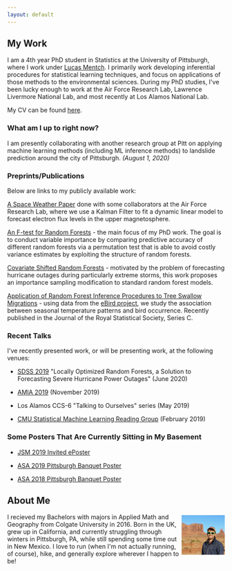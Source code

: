 ```yaml
---
layout: default
---
```

 
<link rel="shortcut icon" type="image/x-icon" href="android-chrome-192x192.png">


## My Work
I am a 4th year PhD student in Statistics at the University of Pittsburgh, where I work under [Lucas Mentch](http://lucasmentch.com/index.html). I primarily work developing inferential procedures for statistical learning techniques, and focus on applications of those methods to the environmental sciences. During my PhD studies, I've been lucky enough to work at the Air Force Research Lab, Lawrence Livermore National Lab, and most recently at Los Alamos National Lab. 
 
My CV can be found [here](Tim_Coleman_CV_2020.pdf).

### What am I up to right now? 

I am presently collaborating with another research group at Pitt on applying machine learning methods (including ML inference methods) to landslide prediction around the city of Pittsburgh. _(August 1, 2020)_
 
### Preprints/Publications
Below are links to my publicly available work:

[A Space Weather Paper](https://agupubs.onlinelibrary.wiley.com/doi/pdf/10.1029/2017SW001788?casa_token=j01gjgwkJA8AAAAA%3AVJbBuH5_GPeTk7iV3Q1MYFJZC3jvcf5GuE2uB_-n2-lMYKpHN_1maMoxY8pn761VzLI_3h16n5hQxg&) done with some collaborators at the Air Force Research Lab, where we use a Kalman Filter to fit a dynamic linear model to forecast electron flux levels in the upper magnetosphere.

[An F-test for Random Forests](https://arxiv.org/pdf/1904.07830.pdf) - the main focus of my PhD work. The goal is to conduct variable importance by comparing predictive accuracy of different random forests via a permutation test that is able to avoid costly variance estimates by exploiting the structure of random forests.

[Covariate Shifted Random Forests](https://arxiv.org/abs/1908.09967) - motivated by the problem of forecasting hurricane outages during particularly extreme storms, this work proposes an importance sampling modification to standard random forest models. 

[Application of Random Forest Inference Procedures to Tree Swallow Migrations](https://arxiv.org/pdf/1710.09793.pdf) - using data from the [eBird project](https://ebird.org/home), we study the association between seasonal temperature patterns and bird occurrence. Recently published in the Journal of the Royal Statistical Society, Series C.


### Recent Talks

I've recently presented work, or will be presenting work, at the following venues:

* [SDSS 2019](https://ww2.amstat.org/meetings/sdss/2020/) "Locally Optimized Random Forests, a Solution to Forecasting Severe Hurricane Power Outages" (June 2020)

* [AMIA 2019](https://symposium2019.zerista.com/profile/member/2689421) (November 2019)

* Los Alamos CCS-6 "Talking to Ourselves" series (May 2019)

* [CMU Statistical Machine Learning Reading Group](http://statml.cs.cmu.edu/blog/2019/02/12/tim.html) (February 2019)

### Some Posters That Are Currently Sitting in My Basement

* [JSM 2019 Invited ePoster](ePoster_JSM2019_tcoleman.pdf)

* [ASA 2019 Pittsburgh Banquet Poster](ASA_2019_Poster_LM_Template.pdf)

* [ASA 2018 Pittsburgh Banquet Poster](ASA_Banquet_Poster.pdf)

## About Me

<img src="TC_Headshot.png" alt="Here I am!" width="100" align = "right"/>

I recieved my Bachelors with majors in Applied Math and Geography from Colgate University in 2016. Born in the UK, grew up in California, and currently struggling through winters in Pittsburgh, PA, while still spending some time out in New Mexico. I love to run (when I'm not actually running, of course), hike, and generally explore wherever I happen to be! 




